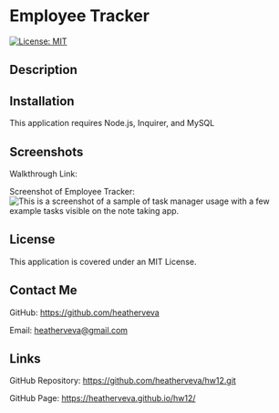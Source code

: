 # Employee Tracker

[![License: MIT](https://img.shields.io/badge/License-MIT-yellow.svg)](https://opensource.org/licenses/MIT)

## Description

## Installation

This application requires Node.js, Inquirer, and MySQL

## Screenshots

Walkthrough Link:

Screenshot of Employee Tracker: ![This is a screenshot of a sample of task manager usage with a few example tasks visible on the note taking app. ](./.png)

## License

This application is covered under an MIT License.

## Contact Me

GitHub: https://github.com/heatherveva

Email: heatherveva@gmail.com

## Links

GitHub Repository: https://github.com/heatherveva/hw12.git

GitHub Page: https://heatherveva.github.io/hw12/
